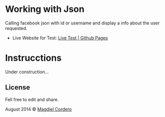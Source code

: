 Working with Json
==========

Calling facebook json with id or username and display a info about the user requested.

- Live Website for Test: <a href="" target="_blank">Live Test | Github Pages</a>

Instrucctions
=============
Under construction...

## License
Fell free to edit and share.

August 2014 :copyright: <a href="https://magdielcordero.info" target="_blank">Magdiel Cordero</a> 